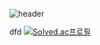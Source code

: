 ![header](https://capsule-render.vercel.app/api?type=wave&color=gradient&height=300&section=header&text=state&fontSize=90&animation=scaleIn)

dfd
[![Solved.ac프로필](http://mazassumnida.wtf/api/v2/generate_badge?boj=dlgpqls9896)](https://solved.ac/dlgpqls9896)
